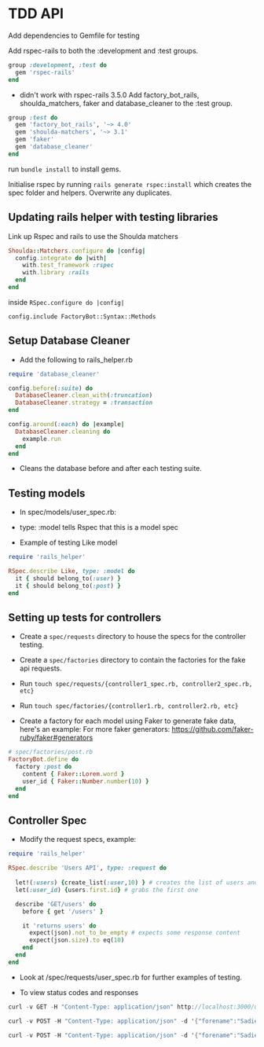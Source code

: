 # TDD API

Add dependencies to Gemfile for testing

Add rspec-rails to both the :development and :test groups.

```ruby
group :development, :test do
  gem 'rspec-rails'
end
```
- didn't work with rspec-rails 3.5.0
Add factory_bot_rails, shoulda_matchers, faker and database_cleaner to the :test group.

```ruby
group :test do
  gem 'factory_bot_rails', '~> 4.0'
  gem 'shoulda-matchers', '~> 3.1'
  gem 'faker'
  gem 'database_cleaner'
end
```

run `bundle install` to install gems.

Initialise rspec by running `rails generate rspec:install` which creates the spec folder and helpers.
Overwrite any duplicates.

## Updating rails helper with testing libraries

Link up Rspec and rails to use the Shoulda matchers
```ruby
Shoulda::Matchers.configure do |config|
  config.integrate do |with|
    with.test_framework :rspec
    with.library :rails
  end
end
```
inside `RSpec.configure do |config|`

`config.include FactoryBot::Syntax::Methods`

## Setup Database Cleaner

- Add the following to rails_helper.rb

```ruby
require 'database_cleaner'

config.before(:suite) do
  DatabaseCleaner.clean_with(:truncation)
  DatabaseCleaner.strategy = :transaction
end

config.around(:each) do |example|
  DatabaseCleaner.cleaning do 
    example.run
  end
end
```

- Cleans the database before and after each testing suite.

## Testing models

- In spec/models/user_spec.rb:
  
- type: :model tells Rspec that this is a model spec
  
- Example of testing Like model
  
```ruby
require 'rails_helper'

RSpec.describe Like, type: :model do
  it { should belong_to(:user) }
  it { should belong_to(:post) }
end
```

## Setting up tests for controllers

- Create a `spec/requests` directory to house the specs for the controller testing.

- Create a `spec/factories` directory to contain the factories for the fake api requests.

- Run `touch spec/requests/{controller1_spec.rb, controller2_spec.rb, etc}`

- Run `touch spec/factories/{controller1.rb, controller2.rb, etc}`

- Create a factory for each model using Faker to generate fake data, here's an example:
For more faker generators: https://github.com/faker-ruby/faker#generators

```ruby 
# spec/factories/post.rb
FactoryBot.define do
  factory :post do
    content { Faker::Lorem.word }
    user_id { Faker::Number.number(10) }
  end
end
```

## Controller Spec

- Modify the request specs, example: 

```ruby
require 'rails_helper'

RSpec.describe 'Users API', type: :request do
  
  let!(:users) {create_list(:user,10) } # creates the list of users and save to database (!)
  let(:user_id) {users.first.id} # grabs the first one

  describe 'GET/users' do
    before { get '/users' }

    it 'returns users' do
      expect(json).not_to_be_empty # expects some response content
      expect(json.size).to eq(10)
    end
  end
end
```

- Look at /spec/requests/user_spec.rb for further examples of testing.

- To view status codes and responses

```C#
curl -v GET -H "Content-Type: application/json" http://localhost:3000/users/11

curl -v POST -H "Content-Type: application/json" -d '{"forename":"Sadie","surname":"Smith","username":"ssmith","email":"ssmith@notadomain.com","password":"password1","profilePic":""}' http://localhost:3000/users/

curl -v POST -H "Content-Type: application/json" -d '{"forename":"Sadie","surname":"Smith","username":"ssmith","email":"ssmith@notadomain.com","password":"password1","profilePic":""}' https://acebook--backend.herokuapp.com/users
```

